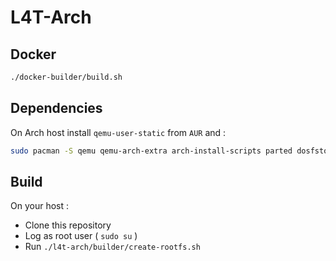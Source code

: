 # L4T-Arch

## Docker

```sh
./docker-builder/build.sh
```

## Dependencies

On Arch host install `qemu-user-static` from `AUR` and :

```sh
sudo pacman -S qemu qemu-arch-extra arch-install-scripts parted dosfstools wget libarchive p7zip
```

## Build

On your host :

- Clone this repository
- Log as root user ( `sudo su` )
- Run `./l4t-arch/builder/create-rootfs.sh`